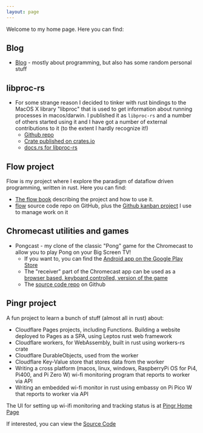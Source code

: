 ```yaml
---
layout: page
---
```


Welcome to my home page. Here you can find:

## Blog
* [Blog](/blog) - mostly about programming, but also has some random personal stuff

## libproc-rs
* For some strange reason I decided to tinker with rust bindings to the MacOS X library "libproc" that is used to 
  get information about running processes in macos/darwin. I published it as `libproc-rs` and a number of others 
  started using it and I have got a number of external contributions to it (to the extent I hardly recognize it!) 
    * [Github repo](https://github.com/andrewdavidmackenzie/libproc-rs)
    * [Crate published on crates.io](https://crates.io/crates/libproc)
    * [docs.rs for libproc-rs](https://docs.rs/libproc/0.14.1/libproc/)

## Flow project
Flow is my project where I explore the paradigm of dataflow driven programming, written in rust. 
Here you can find:
* [The flow book](http://andrewdavidmackenzie.github.io/flow/book/book_intro.html) describing the project and how to use it.
* [flow](https://github.com/andrewdavidmackenzie/flow/) source code repo on GitHub, plus the
  [Github kanban project](https://github.com/andrewdavidmackenzie/flow/projects/2) I use to manage work on it
  
## Chromecast utilities and games
* Pongcast - my clone of the classic "Pong" game for the Chromecast to allow you to play Pong on your Big Screen TV!
    * If you want to, you can find the [Android app on the Google Play Store](https://play.google.com/store/apps/details?id=net.mackenzie.pongcast)
    * The "receiver" part of the Chromecast app can be used as a [browser based, keyboard controlled, version of the game](http://andrewdavidmackenzie.github.io/pongcast)
    * The [source code repo](https://github.com/andrewdavidmackenzie/pongcast) on Github
  
[comment]: <> (* TestCast &#40;[Android App on PlayStore]&#40;https://play.google.com/store/sapps/details?id=net.mackenzie.testcast&#41; and [receiver app]&#40;https://github.com/andrewdavidmackenzie/testcast&#41;&#41;)

[comment]: <> (* SnakeCast &#40;[Android App on PlayStore]&#40;https://play.google.com/store/search?q=snakecast&#41; and [receiver app]&#40;https://github.com/andrewdavidmackenzie/snakecast&#41;&#41;)

## Pingr project
A fun project to learn a bunch of stuff (almost all in rust) about:
* Cloudflare Pages projects, including Functions. Building a website deployed to Pages as a SPA, using Leptos rust 
  web framework
* Cloudflare workers, for WebAssembly, built in rust using workers-rs crate
* Cloudflare DurableObjects, used from the worker
* Cloudflare Key-Value store that stores data from the worker 
* Writing a cross platform (macos, linux, windows, RaspberryPi OS for Pi4, Pi400, and Pi Zero W) wi-fi monitoring 
  program that reports to worker via API
* Writing an embedded wi-fi monitor in rust using embassy on Pi Pico W that reports to worker via API

The UI for setting up wi-ifi monitoring and tracking status is at [Pingr Home Page](https://pingr.mackenzie-serres.net)

If interested, you can view the [Source Code](https://github.com/andrewdavidmackenzie/pingr)